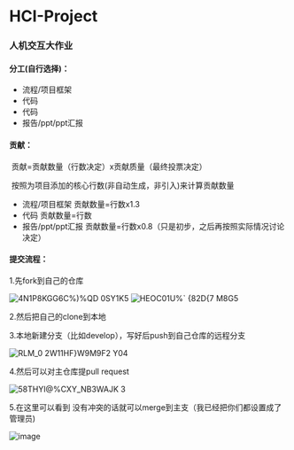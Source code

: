 # HCI-Project

### 人机交互大作业

#### 分工(自行选择)：

- 流程/项目框架
- 代码
- 代码
- 报告/ppt/ppt汇报

#### 贡献：

​		贡献=贡献数量（行数决定）x贡献质量（最终投票决定）

​		按照为项目添加的核心行数(非自动生成，非引入)来计算贡献数量

- 流程/项目框架 贡献数量=行数x1.3
- 代码 贡献数量=行数
- 报告/ppt/ppt汇报 贡献数量=行数x0.8（只是初步，之后再按照实际情况讨论决定）


#### 提交流程：

1.先fork到自己的仓库

![4N1P8KGG6C%)%QD 0SY1K5](https://user-images.githubusercontent.com/75596353/160989086-70c11b31-e7f8-41f7-822d-b75984874e9f.png)
![`HEOC0`1U%` {82D{7 M8G5](https://user-images.githubusercontent.com/75596353/160989122-dc290fc3-bae7-4512-8606-ec7e316a43f6.png)

2.然后把自己的clone到本地


3.本地新建分支（比如develop），写好后push到自己仓库的远程分支

![RLM_0 2W11HF}W9M9F2 Y04](https://user-images.githubusercontent.com/75596353/160989177-55e9d500-9a2f-4d3a-9ea4-27bcd2c4bb7f.png)



4.然后可以对主仓库提pull request

![58$THYI@%$CXY_NB3WAJK 3](https://user-images.githubusercontent.com/75596353/160989199-f47795b3-07d4-4cc6-b525-be45874b54f7.png)


5.在这里可以看到 没有冲突的话就可以merge到主支（我已经把你们都设置成了管理员)

![image](https://user-images.githubusercontent.com/75596353/160988948-9ac47141-99d5-49a6-818b-816e164a88b3.png)
